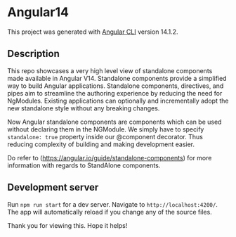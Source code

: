 # Angular14

This project was generated with [Angular CLI](https://github.com/angular/angular-cli) version 14.1.2.

## Description
This repo showcases a very high level view of standalone components made available in Angular V14. 
Standalone components provide a simplified way to build Angular applications. Standalone components, directives, and pipes aim to streamline the authoring experience by reducing the need for NgModules. Existing applications can optionally and incrementally adopt the new standalone style without any breaking changes.

Now Angular standalone components are components which can be used without declaring them in the NGModule. We simply have to specify `standalone: true` property inside our @component decorator. Thus reducing complexity of building and making development easier. 

Do refer to (https://angular.io/guide/standalone-components) for more information with regards to StandAlone components. 

## Development server

Run `npm run start` for a dev server. Navigate to `http://localhost:4200/`. The app will automatically reload if you change any of the source files.


Thank you for viewing this. Hope it helps!
